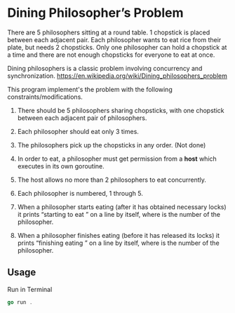 # Dining Philosopher’s Problem

There are 5 philosophers sitting at a round table. 1 chopstick is placed between each adjacent pair. Each philosopher wants to eat rice from their plate, but needs 2 chopsticks. Only one philosopher can hold a chopstick at a time and there are not enough chopsticks for everyone to eat at once.

Dining philosophers is a classic problem involving concurrency and synchronization. 
https://en.wikipedia.org/wiki/Dining_philosophers_problem  

This program implement's the problem with the following constraints/modifications.  

1. There should be 5 philosophers sharing chopsticks, with one chopstick between each adjacent pair of philosophers.

2. Each philosopher should eat only 3 times.

3. The philosophers pick up the chopsticks in any order. (Not done)

4. In order to eat, a philosopher must get permission from a **host** which executes in its own goroutine.

5. The host allows no more than 2 philosophers to eat concurrently.

6. Each philosopher is numbered, 1 through 5.

7. When a philosopher starts eating (after it has obtained necessary locks) it prints “starting to eat <number>” on a line by itself, where <number> is the number of the philosopher.

8. When a philosopher finishes eating (before it has released its locks) it prints “finishing eating <number>” on a line by itself, where <number> is the number of the philosopher.

## Usage

Run in Terminal

```go
go run .     
```
